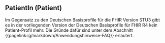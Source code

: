 ## PatientIn (Patient)

Im Gegensatz zu den Deutschen Basisprofile für die FHIR Version STU3 gibt es in der vorliegenden Version der Deutschen Basisprofile für FHIR R4 kein Patient-Profil mehr. Die Gründe dafür sind unter dem Abschnitt {{pagelink:ig/markdown/Anwendungshinweise-FAQ}} erläutert.